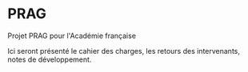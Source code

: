 # PRAG
Projet PRAG pour l'Académie française

Ici seront présenté le cahier des charges, les retours des intervenants, notes de développement.
